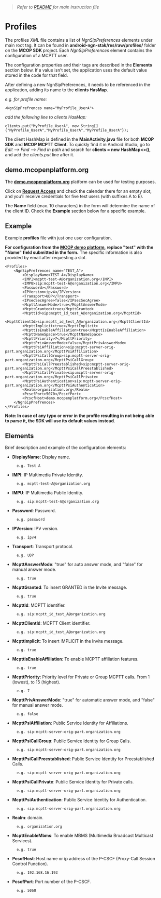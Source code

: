 > *Refer to* [*README*](../README.md) *for main instruction file*

# Profiles

The profiles *XML* file contains a list of *NgnSipPreferences* elements under main root *<Profiles>* tag. It can be found in **android-ngn-stak/res/raw/profiles/** folder on the **MCOP SDK** project. Each *NgnSipPreferences* element contains the configuration of a MCPTT user.The configuration properties and their tags are described in the **Elements** section below. If a value isn't set, the application uses the default value stored in the code for that field.

After defining a new NgnSipPreferences, it needs to be referenced in the application, adding its name to the **clients HasMap**.

*e.g. for profile name:*

	<NgnSipPrefrences name="MyProfile_UserA">
	
*add the following line to clients HasMap:*

	clients.put("MyProfile_UserA", new String[]{"MyProfile_UserA","MyProfile_UserA","MyProfile_UserA"});

The client HashMap is defined in the **MainActivity.java** file for both **MCOP SDK** and **MCOP MCPTT Client**. To quickly find it in Android Studio, go to *Edit --> Find --> Find in path* and search for **clients = new HashMap<>()**, and add the *clients.put* line after it.

## demo.mcopenplatform.org

The [**demo.mcopenplatform.org**](https://demo.mcopenplatform.org/) platform can be used for testing purposes. 

Click on [**Request Access**](https://demo.mcopenplatform.org/reserve) and check the calendar there for an empty slot, and you'll receive credentials for five test users (with suffixes A to E).

The **Name** field (max. 10 characters) in the form will determine the name of the client ID. Check the **Example** section below for a specific example.

## ExampleExample **profiles** file with just one user configuration.

**For configuration from the [MCOP demo platform](https://demo.mcopenplatform.org/), replace "test" with the "Name" field submitted in the form.** The specific information is also provided by email after requesting a slot.	<Profiles>
   		<NgnSipPrefrences name="TEST_A">
            <DisplayName>TEST A</DisplayName>
            <IMPI>mcptt-test-A@organization.org</IMPI>
            <IMPU>sip:mcptt-test-A@organization.org</IMPU>
            <Password></Password>
            <IPVersion>ipv4</IPVersion>
            <Transport>UDP</Transport>
            <IPsecSecAgree>false</IPsecSecAgree>
            <McpttAnswerMode>true</McpttAnswerMode>
            <McpttGranted>true</McpttGranted>
            <McpttId>sip:mcptt_id_test_A@organization.org</McpttId>
            <McpttClientId>sip:mcptt_id_test_A@organization.org</McpttClientId>
            <McpttImplicit>true</McpttImplicit>
            <McpttIsEnableAffiliation>true</McpttIsEnableAffiliation>
            <McpttNameSpace>true</McpttNameSpace>
            <McpttPriority>7</McpttPriority>
            <McpttPrivAnswerMode>false</McpttPrivAnswerMode>
            <McpttPsiAffiliation>sip:mcptt-server-orig-part.organization.org</McpttPsiAffiliation>
            <McpttPsiCallGroup>sip:mcptt-server-orig-part.organization.org</McpttPsiCallGroup>
            <McpttPsiCallPreestablished>sip:mcptt-server-orig-part.organization.org</McpttPsiCallPreestablished>
            <McpttPsiCallPrivate>sip:mcptt-server-orig-part.organization.org</McpttPsiCallPrivate>
            <McpttPsiAuthentication>sip:mcptt-server-orig-part.organization.org</McpttPsiAuthentication>
            <Realm>organization.org</Realm>
            <PcscfPort>5070</PcscfPort>
            <PcscfHost>demo.mcopenplatform.org</PcscfHost>
        </NgnSipPrefrences>
	</Profiles>

**Note: In case of any typo or error in the profile resulting in not being able to parse it, the SDK will use its default values instead**. 

## Elements

Brief description and example of the configuration elements:* **DisplayName**: Display name.		e.g. Test A* **IMPI**: IP Multimedia Private Identity.		e.g. mcptt-test-A@organization.org* **IMPU**: IP Multimedia Public Identity.		e.g. sip:mcptt-test-A@organization.org* **Password**: Password.		e.g. password* **IPVersion**: IPV version.		e.g. ipv4

* **Transport**: Transport protocol.		e.g. UDP* **McpttAnswerMode**: "true" for auto answer mode, and "false" for manual answer mode.		e.g. true* **McpttGranted**: To insert GRANTED in the Invite message.		e.g. true* **McpttId**: MCPTT identifier.		e.g. sip:mcptt_id_test_A@organization.org* **McpttClientId**: MCPTT Client identifier.		e.g. sip:mcptt_id_test_A@organization.org* **McpttImplicit**: To insert IMPLICIT in the Invite message.		e.g. true* **McpttIsEnableAffiliation**: To enable MCPTT affiliation features.		e.g. true* **McpttPriority**: Priority level for Private or Group MCPTT calls. From 1 (lowest), to 15 (highest).		e.g. 7* **McpttPrivAnswerMode**: "true" for automatic answer mode, and "false" for manual answer mode.		e.g. false* **McpttPsiAffiliation**: Public Service Identity for Affiliations.		e.g. sip:mcptt-server-orig-part.organization.org* **McpttPsiCallGroup**: Public Service Identity for Group Calls.		e.g. sip:mcptt-server-orig-part.organization.org* **McpttPsiCallPreestablished**: Public Service Identity for Preestablished Calls.		e.g. sip:mcptt-server-orig-part.organization.org* **McpttPsiCallPrivate**: Public Service Identity for Private calls.		e.g. sip:mcptt-server-orig-part.organization.org		* **McpttPsiAuthentication**: Public Service Identity for Authentication.		e.g. sip:mcptt-server-orig-part.organization.org* **Realm**: domain.		e.g. organization.org* **McpttEnableMbms**: To enable MBMS (Multimedia Broadcast Multicast Services).		e.g. true* **PcscfHost**: Host name or ip address of the P-CSCF (Proxy-Call Session Control Function).		e.g. 192.168.16.193* **PcscfPort**: Port number of the P-CSCF.		e.g. 5060
	
